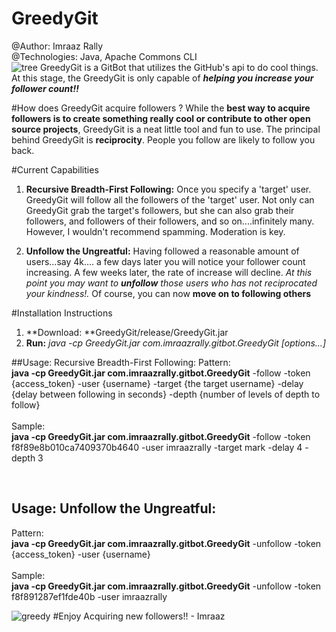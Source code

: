 # GreedyGit 

@Author: Imraaz Rally<br>
@Technologies: Java, Apache Commons CLI<br>
![tree](http://www.eps-egypt.com/images/structure-icon.gif)
GreedyGit is a GitBot that utilizes the GitHub's api to do cool things. 
At this stage, the GreedyGit is only capable of **_helping you increase your follower count!!_** 

#How does GreedyGit acquire followers ?
While the **best way to acquire followers is to create something really cool or contribute to other open source projects**, GreedyGit is a neat little tool and fun to use. The principal behind GreedyGit is **reciprocity**. People you follow are likely to follow you back. 

#Current Capabilities

1. **Recursive Breadth-First Following:** Once you specify a 'target' user. GreedyGit will follow all the followers of the 'target' user. Not only can GreedyGit grab the target's followers, but she can also grab their followers, and followers of their followers, and so on....infinitely many. However, I wouldn't recommend spamming. Moderation is key.

2. **Unfollow the Ungreatful:** Having followed a reasonable amount of users...say 4k.... a few days later you will notice your follower count increasing. A few weeks later, the rate of increase will decline. *At this point you may want to **unfollow** those users who has not reciprocated your kindness!.* Of course, you can now **move on to following others** 


#Installation Instructions
1. **Download: **GreedyGit/release/GreedyGit.jar
2. **Run:** *java -cp GreedyGit.jar com.imraazrally.gitbot.GreedyGit [options...]*

##Usage: Recursive Breadth-First Following:
Pattern: <br>
**java -cp GreedyGit.jar com.imraazrally.gitbot.GreedyGit** -follow -token {access_token} -user {username} -target {the target username} -delay {delay between following in seconds} -depth {number of levels of depth to follow}
<br><br>
Sample:<br>
**java -cp GreedyGit.jar com.imraazrally.gitbot.GreedyGit** -follow -token f8f89e8b010ca7409370b4640 -user imraazrally -target mark -delay 4 -depth 3

<br>

## Usage: Unfollow the Ungreatful:
Pattern: <br>
**java -cp GreedyGit.jar com.imraazrally.gitbot.GreedyGit** -unfollow -token {access_token} -user {username} 
<br><br>
Sample:<br>
**java -cp GreedyGit.jar com.imraazrally.gitbot.GreedyGit** -unfollow -token f8f891287ef1fde40b -user imraazrally

![greedy](https://s-media-cache-ak0.pinimg.com/236x/e5/c4/74/e5c474b023f8a0f03239e2b1bf9f8ed6.jpg)
#Enjoy Acquiring new followers!! - Imraaz
